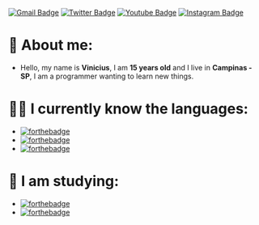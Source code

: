 [![Gmail Badge](https://img.shields.io/badge/-ogmeeercy4@gmail.com-000000?style=flat-square&logo=Gmail&logoColor=white&link=ogmeeercy4@gmail.com)](mailto:ogmeeercy4@gmail.com)
[![Twitter Badge](https://img.shields.io/badge/-@Mercyber4-000000?style=flat-square&labelColor=000000&logo=twitter&logoColor=white&link=https://twitter.com/Mercyber4)](https://twitter.com/Mercyber4) 
[![Youtube Badge](https://img.shields.io/badge/-Meeercy4-000000?style=flat-square&labelColor=000000&logo=youtube&logoColor=white&link=https://www.youtube.com/channel/UC91XAyeWKtXdZGXcCVRrVKQ)](https://https://www.youtube.com/channel/UC91XAyeWKtXdZGXcCVRrVKQ)
[![Instagram Badge](https://img.shields.io/badge/-Meeercy4-000000?style=flat-square&logo=Instagram&logoColor=white&link=https://www.instagram.com/meercy4/)](https://www.instagram.com/meercy4/)


# 🚀 About me:
- Hello, my name is **Vinicius**, I am **15 years old** and I live in **Campinas - SP**, I am a programmer wanting to learn new things.


# 👨‍💻 I currently know the languages:
-  [![forthebadge](https://img.shields.io/badge/javascript%20-%23323330.svg?&style=for-the-badge&logo=javascript&logoColor=%23F7DF1E)](https://pt.wikipedia.org/wiki/JavaScript)
- [![forthebadge](https://img.shields.io/badge/python%20-%2314354C.svg?&style=for-the-badge&logo=python&logoColor=white)](https://www.python.org/)
- [![forthebadge](https://img.shields.io/badge/html5%20-%23E34F26.svg?&style=for-the-badge&logo=html5&logoColor=white)](https://pt.wikipedia.org/wiki/HTML5)


# 📝 I am studying:
- [![forthebadge](https://img.shields.io/badge/c%20-%2300599C.svg?&style=for-the-badge&logo=c&logoColor=white)](https://pt.wikipedia.org/wiki/C)
- [![forthebadge](https://img.shields.io/badge/c++%20-%2300599C.svg?&style=for-the-badge&logo=c%2B%2B&ogoColor=white)](https://pt.wikipedia.org/wiki/C++)
